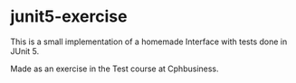 # junit5-exercise
This is a small implementation of a homemade Interface with tests done in JUnit 5.  

Made as an exercise in the Test course at Cphbusiness.
